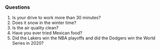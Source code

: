 ### Questions

1. Is your drive to work more than 30 minutes?
2. Does it snow in the winter time?
3. Is the air quality clean?
4. Have you ever tried Mexican food?
5. Did the Lakers win the NBA playoffs and did the Dodgers win the World Series in 2020?
